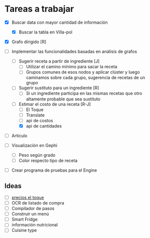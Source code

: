 # Tareas a trabajar 

- [x] Buscar data con mayor cantidad de información 

  - [x] Buscar la tabla en Villa-pol

- [x] Grafo dirigido [R]

- [ ] Implementar las funcionalidades basadas en análisis de grafos 

  - [ ] Sugerir receta a partir de ingrediente [J]
    - [ ] Utilizar el camino mínimo para sacar la receta 
    - [ ] Grupos comunes de esos nodos y aplicar clúster y luego caminamos sobre cada grupo, sugerencia de recetas de un grupo 
  - [ ] Sugerir sustituto para un ingrediente [R]
    - [ ] Si un ingrediente participa en las mismas recetas que otro altamente probable que sea sustituto
  - [ ] Estimar el costo de una receta [R-J]
    - [ ] El Toque
    - [ ] Translate 
    - [ ] api de costos
    - [x] api de cantidades

- [ ] Articulo 

- [ ] Visualización en Gephi 

  - [ ] Peso según grado 
  - [ ] Color respecto tipo de receta 

- [ ] Crear programa de pruebas para el Engine

## Ideas 

- [ ] [precios el toque](https://precio-alimentos.eltoque.com/)
- [ ] OCR de listado de compra 
- [ ] Compilador de pasos 
- [ ] Construir un menú 
- [ ] Smart Fridge
- [ ] información nutricional
- [ ] Cuisine type